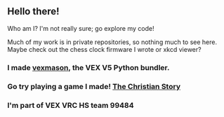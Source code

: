 ## Hello there!

Who am I? I'm not really sure; go explore my code!

Much of my work is in private repositories, so nothing much to see here. Maybe check out the chess clock firmware I wrote or xkcd viewer?

### I made [vexmason](https://github.com/zabackary/vexmason), the VEX V5 Python bundler.

### Go try playing a game I made! [The Christian Story](https://zabackary.github.io/the-christian-story)

### I'm part of VEX VRC HS team 99484
